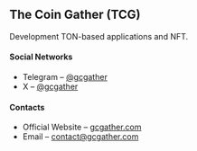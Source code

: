 ## The Coin Gather (TCG)

Development TON-based applications and NFT.

#### Social Networks

- Telegram – [@gcgather](https://t.me/gcgather)
- X – [@gcgather](https://twitter.com/gcgather)

#### Contacts

- Official Website – [gcgather.com](https://gcgather.com?utm_source=github)
- Email – [contact@gcgather.com](mailto:contact@gcgather.com)
